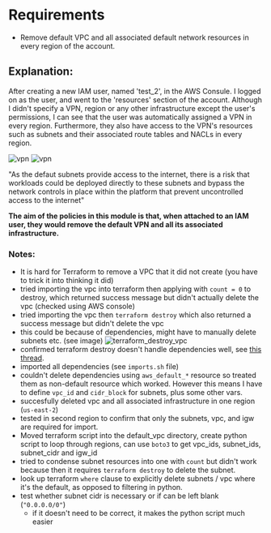 # Requirements
- Remove default VPC and all associated default network resources in every region of the account. 

## Explanation:
After creating a new IAM user, named 'test_2', in the AWS Consule. I logged on as the user, and went to the 'resources' section of the account. Although I didn't specify a VPN, region or any other infrastructure except the user's permissions, I can see that the user was automatically assigned a VPN in every region. Furthermore, they also have access to the VPN's resources such as subnets and their associated route tables and NACLs in every region.


![vpn](./../../images/vpc_before_2)
![vpn](./../../images/vpc_before_3)


"As the defaut subnets provide access to the internet, there is a risk that workloads could be deployed directly to these subnets and bypass the network controls in place within the platform that prevent uncontrolled access to the internet" 

**The aim of the policies in this module is that, when attached to an IAM user, they would remove the default VPN and all its associated infrastructure.**

### Notes:
- It is hard for Terraform to remove a VPC that it did not create (you have to trick it into thinking it did)
- tried importing the vpc into terraform then applying with `count = 0` to destroy, which returned success message but didn't actually delete the vpc (checked using AWS console)
- tried importing the vpc then `terraform destroy` which also returned a success message but didn't delete the vpc 
- this could be because of dependencies, might have to manually delete subnets etc. (see image)
![terraform_destroy_vpc](./images/destroy_vpc)
- confirmed terraform destroy doesn't handle dependencies well, see [this thread](https://github.com/hashicorp/terraform-provider-aws/issues/2445).
- imported all dependencies (see `imports.sh` file)
- couldn't delete dependencies using `aws_default_*` resource so treated them as non-default resource which worked. However this means I have to define `vpc_id` and `cidr_block` for subnets, plus some other vars. 
- succesfully deleted vpc and all associated infrastructure in one region (`us-east-2`)
- tested in second region to confirm that only the subnets, vpc, and igw are required for import. 
- Moved terraform script into the default_vpc directory, create python script to loop through regions, can use `boto3` to get vpc_ids, subnet_ids, subnet_cidr and igw_id
- tried to condense subnet resources into one with `count` but didn't work because then it requires `terraform destroy` to delete the subnet. 
- look up terraform `where` clause to explicitly delete subnets / vpc where it's the default, as opposed to filtering in python. 
- test whether subnet cidr is necessary or if can be left blank (`"0.0.0.0/0"`)
    - if it doesn't need to be correct, it makes the python script much easier
